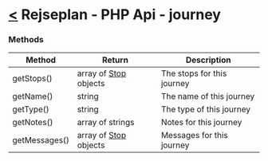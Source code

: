 [<](../index.md) Rejseplan - PHP Api - journey
=========================

### Methods

| Method | Return | Description |
| --- | --- | --- |
| getStops() | array of [Stop](Journey/Stop.md) objects | The stops for this journey |
| getName() | string | The name of this journey |
| getType() | string | The type of this journey |
| getNotes() | array of strings | Notes for this journey |
| getMessages() | array of [Stop](Journey/Message.md) objects | Messages for this journey |
